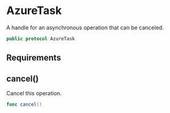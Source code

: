 # AzureTask

A handle for an asynchronous operation that can be canceled.

``` swift
public protocol AzureTask
```

## Requirements

## cancel()

Cancel this operation.

``` swift
func cancel()
```
